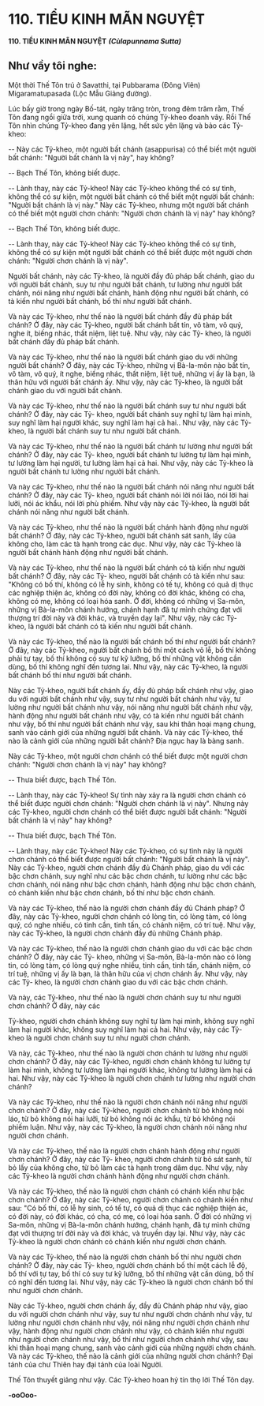 # 110. TIỂU KINH MÃN NGUYỆT

**110. TIỂU KINH MÃN NGUYỆT**
***(Cùlapunnama Sutta)***

## Như vầy tôi nghe:

Một thời Thế Tôn trú ở Savatthi, tại Pubbarama (Ðông Viên) Migaramatupasada (Lộc Mẫu Giảng
đường).

Lúc bấy giờ trong ngày Bố-tát, ngày trăng tròn, trong đêm trăm rằm, Thế Tôn đang ngồi giữa trời, xung
quanh có chúng Tỷ-kheo đoanh vây. Rồi Thế Tôn nhìn chúng Tỷ-kheo đang yên lặng, hết sức yên lặng
và bảo các Tỷ-kheo:

-- Này các Tỷ-kheo, một người bất chánh (asappurisa) có thể biết một người bất chánh: "Người bất
chánh là vị này", hay không?

-- Bạch Thế Tôn, không biết được.

-- Lành thay, này các Tỷ-kheo! Này các Tỷ-kheo không thể có sự tình, không thể có sự kiện, một người
bất chánh có thể biết một người bất chánh: "Người bất chánh là vị này." Này các Tỷ-kheo, nhưng một
người bất chánh có thể biết một người chơn chánh: "Người chơn chánh là vị này" hay không?

-- Bạch Thế Tôn, không biết được.

-- Lành thay, này các Tỷ-kheo! Này các Tỷ-kheo không thể có sự tình, không thể có sự kiện một người
bất chánh có thể biết được một người chơn chánh: "Người chơn chánh là vị này".

Người bất chánh, này các Tỷ-kheo, là người đầy đủ pháp bất chánh, giao du với người bất chánh, suy tư
như người bất chánh, tư lường như người bất chánh, nói năng như người bất chánh, hành động như
người bất chánh, có tà kiến như người bất chánh, bố thí như người bất chánh.

Và này các Tỷ-kheo, như thế nào là người bất chánh đầy đủ pháp bất chánh? Ở đây, này các Tỷ-kheo,
người bất chánh bất tín, vô tàm, vô quý, nghe ít, biếng nhác, thất niệm, liệt tuệ. Như vậy, này các Tỷ-
kheo, là người bất chánh đầy đủ pháp bất chánh.

Và này các Tỷ-kheo, như thế nào là người bất chánh giao du với những người bất chánh? Ở đây, này các
Tỷ-kheo, những vị Bà-la-môn nào bất tín, vô tàm, vô quý, ít nghe, biếng nhác, thất niệm, liệt tuệ, những
vị ấy là bạn, là thân hữu với người bất chánh ấy. Như vậy, này các Tỷ-kheo, là người bất chánh giao du
với người bất chánh.

Và này các Tỷ-kheo, như thế nào là người bất chánh suy tư như người bất chánh? Ở đây, này các Tỷ-
kheo, người bất chánh suy nghĩ tự làm hại mình, suy nghĩ làm hại người khác, suy nghĩ làm hại cả hai..
Như vậy, này các Tỷ-kheo, là người bất chánh suy tư như người bất chánh.

Và này các Tỷ-kheo, như thế nào là người bất chánh tư lường như người bất chánh? Ở đây, này các Tỷ-
kheo, người bất chánh tư lường tự làm hại mình, tư lường làm hại người, tư lường làm hại cả hai. Như
vậy, này các Tỷ-kheo là người bất chánh tư lường như người bất chánh.

Và này các Tỷ-kheo, như thế nào là người bất chánh nói năng như người bất chánh? Ở đây, này các Tỷ-
kheo, người bất chánh nói lời nói láo, nói lời hai lưỡi, nói ác khẩu, nói lời phù phiếm. Như vậy này các
Tỷ-kheo, là người bất chánh nói năng như người bất chánh.

Và này các Tỷ-kheo, như thế nào là người bất chánh hành động như người bất chánh? Ở đây, này các
Tỷ-kheo, người bất chánh sát sanh, lấy của không cho, làm các tà hạnh trong các dục. Như vậy, này các
Tỷ-kheo là người bất chánh hành động như người bất chánh.

Và này các Tỷ-kheo, như thế nào là người bất chánh có tà kiến như người bất chánh? Ở đây, này các Tỷ-
kheo, người bất chánh có tà kiến như sau: "Không có bố thí, không có lễ hy sinh, không có tế tự, không
có quả dị thục các nghiệp thiện ác, không có đời này, không có đời khác, không có cha, không có mẹ,
không có loại hóa sanh. Ở đời, không có những vị Sa-môn, những vị Bà-la-môn chánh hướng, chánh
hạnh đã tự mình chứng đạt với thượng trí đời này và đời khác, và truyền dạy lại". Như vậy, này các Tỷ-
kheo, là người bất chánh có tà kiến như người bất chánh.

Và này các Tỷ-kheo, thế nào là người bất chánh bố thí như người bất chánh? Ở đây, này các Tỷ-kheo,
người bất chánh bố thí một cách vô lễ, bố thí không phải tự tay, bố thí không có suy tư kỹ lưỡng, bố thí
những vật không cần dùng, bố thí không nghĩ đến tương lai. Như vậy, này các Tỷ-kheo, là người bất
chánh bố thí như người bất chánh.

Này các Tỷ-kheo, người bất chánh ấy, đầy đủ pháp bất chánh như vậy, giao du với người bất chánh như
vậy, suy tư như người bất chánh như vậy, tư lường như người bất chánh như vậy, nói năng như người
bất chánh như vậy, hành động như người bất chánh như vậy, có tà kiến như người bất chánh như vậy, bố
thí như người bất chánh như vậy, sau khi thân hoại mạng chung, sanh vào cảnh giới của những người
bất chánh. Và này các Tỷ-kheo, thế nào là cảnh giới của những người bất chánh? Ðịa ngục hay là bàng
sanh.

Này các Tỷ-kheo, một người chơn chánh có thể biết được một người chơn chánh: "Người chơn chánh là
vị này" hay không?

-- Thưa biết được, bạch Thế Tôn.

-- Lành thay, này các Tỷ-kheo! Sự tình này xảy ra là người chơn chánh có thể biết được người chơn
chánh: "Người chơn chánh là vị này". Nhưng này các Tỷ-kheo, người chơn chánh có thể biết được
người bất chánh: "Người bất chánh là vị này" hay không?

-- Thưa biết được, bạch Thế Tôn.

-- Lành thay, này các Tỷ-kheo! Này các Tỷ-kheo, có sự tình này là người chơn chánh có thể biết được
người bất chánh: "Người bất chánh là vị này". Này các Tỷ-kheo, người chơn chánh đầy đủ Chánh pháp,
giao du với các bậc chơn chánh, suy nghĩ như các bậc chơn chánh, tư lường như các bậc chơn chánh, nói
năng như bậc chơn chánh, hành động như bậc chơn chánh, có chánh kiến như bậc chơn chánh, bố thí
như bậc chơn chánh.

Và này các Tỷ-kheo, thế nào là người chơn chánh đầy đủ Chánh pháp? Ở đây, này các Tỷ-kheo, người
chơn chánh có lòng tin, có lòng tàm, có lòng quý, có nghe nhiều, có tinh cần, tinh tấn, có chánh niệm, có
trí tuệ. Như vậy, này các Tỷ-kheo, là người chơn chánh đầy đủ những Chánh pháp.

Và này các Tỷ-kheo, thế nào là người chơn chánh giao du với các bậc chơn chánh? Ở đây, này các Tỷ-
kheo, những vị Sa-môn, Bà-la-môn nào có lòng tin, có lòng tàm, có lòng quý nghe nhiều, tinh cần, tinh
tấn, chánh niệm, có trí tuệ, những vị ấy là bạn, là thân hữu của vị chơn chánh ấy. Như vậy, này các Tỷ-
kheo, là người chơn chánh giao du với các bậc chơn chánh.

Và này, các Tỷ-kheo, như thế nào là người chơn chánh suy tư như người chơn chánh? Ở đây, này các

Tỷ-kheo, người chơn chánh không suy nghĩ tự làm hại mình, không suy nghĩ làm hại người khác, không
suy nghĩ làm hại cả hai. Như vậy, này các Tỷ-kheo là người chơn chánh suy tư như người chơn chánh.

Và này, các Tỷ-kheo, như thế nào là người chơn chánh tư lường như người chơn chánh? Ở đây, này các
Tỷ-kheo, người chơn chánh không tư lường tự làm hại mình, không tư lường làm hại người khác, không
tư lường làm hại cả hai. Như vậy, này các Tỷ-kheo là người chơn chánh tư lường như người chơn
chánh?

Và này các Tỷ-kheo, như thế nào là người chơn chánh nói năng như người chơn chánh? Ở đây, này các
Tỷ-kheo, người chơn chánh từ bỏ không nói láo, từ bỏ không nói hai lưỡi, từ bỏ không nói ác khẩu, từ
bỏ không nói phiếm luận. Như vậy, này các Tỷ-kheo, là người chơn chánh nói năng như người chơn
chánh.

Và này các Tỷ-kheo, thế nào là người chơn chánh hành động như người chơn chánh? Ở đây, này các Tỷ-
kheo, người chơn chánh từ bỏ sát sanh, từ bỏ lấy của không cho, từ bỏ làm các tà hạnh trong dâm dục.
Như vậy, này các Tỷ-kheo là người chơn chánh hành động như người chơn chánh.

Và này các Tỷ-kheo, thế nào là người chơn chánh có chánh kiến như bậc chơn chánh? Ở đây, này các
Tỷ-kheo, người chơn chánh có chánh kiến như sau: "Có bố thí, có lễ hy sinh, có tế tự, có quả dị thục các
nghiệp thiện ác, có đời này, có đời khác, có cha, có mẹ, có loại hóa sanh. Ở đời có những vị Sa-môn,
những vị Bà-la-môn chánh hướng, chánh hạnh, đã tự mình chứng đạt với thượng trí đời này và đời khác,
và truyền dạy lại. Như vậy, này các Tỷ-kheo là người chơn chánh có chánh kiến như người chơn chánh.

Và này các Tỷ-kheo, thế nào là người chơn chánh bố thí như người chơn chánh? Ở đây, này các Tỷ-
kheo, người chơn chánh bố thí một cách lễ độ, bố thí với tự tay, bố thí có suy tư kỹ lưỡng, bố thí những
vật cần dùng, bố thí có nghĩ đến tương lai. Như vậy, này các Tỷ-kheo là người chơn chánh bố thí như
người chơn chánh.

Này các Tỷ-kheo, người chơn chánh ấy, đầy đủ Chánh pháp như vậy, giao du với người chơn chánh như
vậy, suy tư như người chơn chánh như vậy, tư lường như người chơn chánh như vậy, nói năng như
người chơn chánh như vậy, hành động như người chơn chánh như vậy, có chánh kiến như người như
người chơn chánh như vậy, bố thí như người chơn chánh như vậy, sau khi thân hoại mạng chung, sanh
vào cảnh giới của những người chơn chánh. Và này các Tỷ-kheo, thế nào là cảnh giới của những người
chơn chánh? Ðại tánh của chư Thiên hay đại tánh của loài Người.

Thế Tôn thuyết giảng như vậy. Các Tỷ-kheo hoan hỷ tín thọ lời Thế Tôn dạy.

**-ooOoo-**

